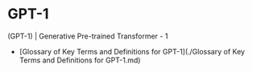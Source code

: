 # GPT-1
(GPT-1) | Generative Pre-trained Transformer - 1

- [Glossary of Key Terms and Definitions for GPT-1](./Glossary of Key Terms and Definitions for GPT-1.md)
